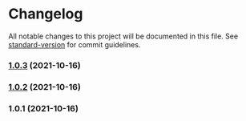 # Changelog

All notable changes to this project will be documented in this file. See [standard-version](https://github.com/conventional-changelog/standard-version) for commit guidelines.

### [1.0.3](https://github.com/maxmezzomo/printful-js/compare/v1.0.2...v1.0.3) (2021-10-16)

### [1.0.2](https://github.com/maxmezzomo/printful-js/compare/v1.0.1...v1.0.2) (2021-10-16)

### 1.0.1 (2021-10-16)
